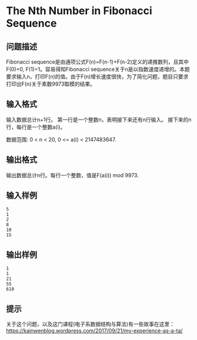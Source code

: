 # The Nth Number in Fibonacci Sequence

## 问题描述

Fibonacci sequence是由通项公式F(n)=F(n-1)+F(n-2)定义的递推数列，且其中F(0)=0, F(1)=1。容易得知Fibonacci sequence关于n是以指数速度递增的。本题要求输入n，打印F(n)的值。由于F(n)增长速度很快，为了简化问题，题目只要求打印出F(n)关于素数9973取模的结果。

## 输入格式

输入数据总计n+1行。
第一行是一个整数n，表明接下来还有n行输入。
接下来的n行，每行是一个整数a(i)。
 
数据范围: 0 < n < 20,  0 <= a(i) < 2147483647.

## 输出格式

输出数据总计n行。每行一个整数，值是F(a(i)) mod 9973.

## 输入样例

``` text
5
1
2
8
10
15
```

## 输出样例

``` text
1
1
21
55
610
```

## 提示

关于这个问题，以及这门课程(电子系数据结构与算法)有一些故事在这里： https://kainwenblog.wordpress.com/2017/09/21/my-experience-as-a-ta/